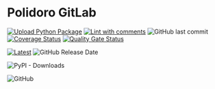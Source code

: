 # Polidoro GitLab
[![Upload Python Package](https://github.com/heitorpolidoro/polidoro-gitlab/actions/workflows/python-publish.yml/badge.svg)](https://github.com/heitorpolidoro/polidoro-gitlab/actions/workflows/python-publish.yml)
[![Lint with comments](https://github.com/heitorpolidoro/polidoro-gitlab/actions/workflows/python-lint.yml/badge.svg)](https://github.com/heitorpolidoro/polidoro-gitlab/actions/workflows/python-lint.yml)
![GitHub last commit](https://img.shields.io/github/last-commit/heitorpolidoro/polidoro-gitlab)
[![Coverage Status](https://coveralls.io/repos/github/heitorpolidoro/polidoro-gitlab/badge.svg?branch=master)](https://coveralls.io/github/heitorpolidoro/polidoro-gitlab?branch=master)
[![Quality Gate Status](https://sonarcloud.io/api/project_badges/measure?project=heitorpolidoro_polidoro-gitlab&metric=alert_status)](https://sonarcloud.io/summary/new_code?id=heitorpolidoro_polidoro-gitlab)

[![Latest](https://img.shields.io/github/release/heitorpolidoro/polidoro-gitlab.svg?label=latest)](https://github.com/heitorpolidoro/polidoro-gitlab/releases/latest)
![GitHub Release Date](https://img.shields.io/github/release-date/heitorpolidoro/polidoro-gitlab)

![PyPI - Downloads](https://img.shields.io/pypi/dm/polidoro-gitlab?label=PyPi%20Downloads)

![GitHub](https://img.shields.io/github/license/heitorpolidoro/polidoro-gitlab)
